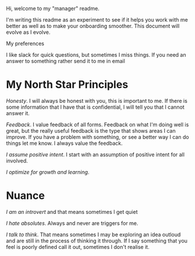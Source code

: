 Hi, welcome to my "manager" readme. 

I'm writing this readme as an experiment to see if it helps you work with me better as well as to make your onboarding smoother. This document will evolve as I evolve.

My preferences

I like slack for quick questions, but sometimes I miss things. If you need an answer to something rather send it to me in email

# My North Star Principles

*Honesty*. I will always be honest with you, this is important to me. If there is some information that I have that is confidential, I will tell you that I cannot answer it.

*Feedback*. I value feedback of all forms. Feedback on what I'm doing well is great, but the really useful feedback is the type that shows areas I can improve. If you have a problem with something, or see a better way I can do things let me know. I always value the feedback.

*I assume positive intent*. I start with an assumption of positive intent for all involved.

*I optimize for growth and learning*.

# Nuance 

*I am an introvert* and that means sometimes I get quiet

*I hate absolutes*. Always and never are triggers for me.

*I talk to think*. That means sometimes I may be exploring an idea outloud and are still in the process of thinking it through. If I say something that you feel is poorly defined call it out, sometimes I don't realise it.
